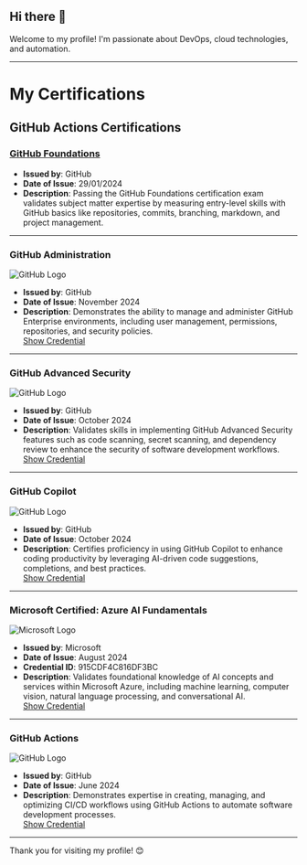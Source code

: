 ## Hi there 👋

Welcome to my profile! I'm passionate about DevOps, cloud technologies, and automation.

---

# My Certifications

## GitHub Actions Certifications

### [GitHub Foundations](https://www.credly.com/badges/6f44dc9f-f344-477d-82fe-9e39729d0a07/public_url)
- **Issued by**: GitHub  
- **Date of Issue**: 29/01/2024  
- **Description**: Passing the GitHub Foundations certification exam validates subject matter expertise by measuring entry-level skills with GitHub basics like repositories, commits, branching, markdown, and project management.

---

### GitHub Administration
![GitHub Logo](https://github.githubassets.com/images/modules/logos_page/GitHub-Mark.png)  
- **Issued by**: GitHub  
- **Date of Issue**: November 2024  
- **Description**: Demonstrates the ability to manage and administer GitHub Enterprise environments, including user management, permissions, repositories, and security policies.  
[Show Credential](#)

---

### GitHub Advanced Security
![GitHub Logo](https://github.githubassets.com/images/modules/logos_page/GitHub-Mark.png)  
- **Issued by**: GitHub  
- **Date of Issue**: October 2024  
- **Description**: Validates skills in implementing GitHub Advanced Security features such as code scanning, secret scanning, and dependency review to enhance the security of software development workflows.  
[Show Credential](#)

---

### GitHub Copilot
![GitHub Logo](https://github.githubassets.com/images/modules/logos_page/GitHub-Mark.png)  
- **Issued by**: GitHub  
- **Date of Issue**: October 2024  
- **Description**: Certifies proficiency in using GitHub Copilot to enhance coding productivity by leveraging AI-driven code suggestions, completions, and best practices.  
[Show Credential](#)

---

### Microsoft Certified: Azure AI Fundamentals
![Microsoft Logo](https://upload.wikimedia.org/wikipedia/commons/4/44/Microsoft_logo.svg)  
- **Issued by**: Microsoft  
- **Date of Issue**: August 2024  
- **Credential ID**: 915CDF4C816DF3BC  
- **Description**: Validates foundational knowledge of AI concepts and services within Microsoft Azure, including machine learning, computer vision, natural language processing, and conversational AI.  
[Show Credential](#)

---

### GitHub Actions
![GitHub Logo](https://github.githubassets.com/images/modules/logos_page/GitHub-Mark.png)  
- **Issued by**: GitHub  
- **Date of Issue**: June 2024  
- **Description**: Demonstrates expertise in creating, managing, and optimizing CI/CD workflows using GitHub Actions to automate software development processes.  
[Show Credential](#)

---

Thank you for visiting my profile! 😊
